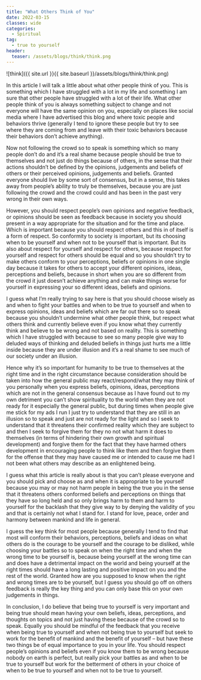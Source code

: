 ```yaml
---
title: "What Others Think of You"
date: 2022-03-15
classes: wide
categories:
  - Spiritual 
tag:
  - true to yourself
header: 
  teaser: /assets/blogs/think/think.png
---
```


![think]({{ site.url }}{{ site.baseurl }}/assets/blogs/think/think.png)

In this article I will talk a little about what other people think of you. This is something which I have struggled with a lot in my life and something I am sure that other people have struggled with a lot of their life. What other people think of you is always something subject to change and not everyone will have the same opinion on you, especially on places like social media where I have advertised this blog and where toxic people and behaviors thrive (generally I tend to ignore these people but try to see where they are coming from and leave with their toxic behaviors because their behaviors don’t achieve anything).

Now not following the crowd so to speak is something which so many people don’t do and it’s a real shame because people should be true to themselves and not just do things because of others, in the sense that their actions shouldn’t be defined by the opinions, judgements and beliefs of others or their perceived opinions, judgements and beliefs. Granted everyone should live by some sort of consensus, but in a sense, this takes away from people’s ability to truly be themselves, because you are just following the crowd and the crowd could and has been in the past very wrong in their own ways.

However, you should respect people’s own opinions and negative feedback, or opinions should be seen as feedback because in society you should present in a way appropriate for the situation and for the time and place. Which is important because you should respect others and this in of itself is a form of respect. So conformity to society is important, but its choosing when to be yourself and when not to be yourself that is important. But its also about respect for yourself and respect for others, because respect for yourself and respect for others should be equal and so you shouldn’t try to make others conform to your perceptions, beliefs or opinions in one single day because it takes for others to accept your different opinions, ideas, perceptions and beliefs, because in short when you are so different from the crowd it just doesn’t achieve anything and can make things worse for yourself in expressing your so different ideas, beliefs and opinions.

I guess what I’m really trying to say here is that you should choose wisely as and when to fight your battles and when to be true to yourself and when to express opinions, ideas and beliefs which are far out there so to speak because you shouldn’t undermine what other people think, but respect what others think and currently believe even if you know what they currently think and believe to be wrong and not based on reality. This is something which I have struggled with because to see so many people give way to deluded ways of thinking and deluded beliefs in things just hurts me a little inside because they are under illusion and it’s a real shame to see much of our society under an illusion. 

Hence why it’s so important for humanity to be true to themselves at the right time and in the right circumstance because consideration should be taken into how the general public may react/respond/what they may think of you personally when you express beliefs, opinions, ideas, perceptions which are not in the general consensus because as I have found out to my own detriment you can’t show spirituality to the world when they are not ready for it especially the general public, but during times when people give me stick for my ads I run I just try to understand that they are still in an illusion so to speak and just are not ready for the light and so I seek to understand that it threatens their confirmed reality which they are subject to and then I seek to forgive them for they no not what harm it does to themselves (in terms of hindering their own growth and spiritual development) and forgive them for the fact that they have harmed others development in encouraging people to think like them and then forgive them for the offense that they may have caused me or intended to cause me had I not been what others may describe as an enlightened being.

I guess what this article is really about is that you can’t please everyone and you should pick and choose as and when it is appropriate to be yourself because you may or may not harm people in being the true you in the sense that it threatens others conformed beliefs and perceptions on things that they have so long held and so only brings harm to them and harm to yourself for the backlash that they give way to by denying the validity of you and that is certainly not what I stand for. I stand for love, peace, order and harmony between mankind and life in general.

I guess the key think for most people because generally I tend to find that most will conform their behaviors, perceptions, beliefs and ideas on what others do is the courage to be yourself and the courage to be disliked, while choosing your battles so to speak on when the right time and when the wrong time to be yourself is, because being yourself at the wrong time can and does have a detrimental impact on the world and being yourself at the right times should have a long lasting and positive impact on you and the rest of the world. Granted how are you supposed to know when the right and wrong times are to be yourself, but I guess you should go off on others feedback is really the key thing and you can only base this on your own judgements in things.

In conclusion, I do believe that being true to yourself is very important and being true should mean having your own beliefs, ideas, perceptions, and thoughts on topics and not just having these because of the crowd so to speak. Equally you should be mindful of the feedback that you receive when being true to yourself and when not being true to yourself but seek to work for the benefit of mankind and the benefit of yourself – but have these two things be of equal importance to you in your life. You should respect people’s opinions and beliefs even if you know them to be wrong because nobody on earth is perfect, but really pick your battles as and when to be true to yourself but work for the betterment of others in your choice of when to be true to yourself and when not to be true to yourself.
